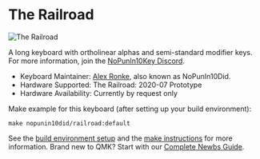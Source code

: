 # The Railroad

![The Railroad](https://i.imgur.com/B8OjXmyl.jpg)

A long keyboard with ortholinear alphas and semi-standard modifier keys. For more information, join the [NoPunIn10Key Discord](https://discord.gg/sku2Y6w).

* Keyboard Maintainer: [Alex Ronke](diplomacyvariants.wordpress.com), also known as NoPunIn10Did. 
* Hardware Supported: The Railroad: 2020-07 Prototype
* Hardware Availability: Currently by request only

Make example for this keyboard (after setting up your build environment):

    make nopunin10did/railroad:default

See the [build environment setup](https://docs.qmk.fm/#/getting_started_build_tools) and the [make instructions](https://docs.qmk.fm/#/getting_started_make_guide) for more information. Brand new to QMK? Start with our [Complete Newbs Guide](https://docs.qmk.fm/#/newbs).
